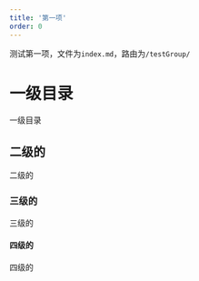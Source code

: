 ```yaml
--- 
title: '第一项'
order: 0
---
```


测试第一项，文件为`index.md`，路由为`/testGroup/`

# 一级目录

一级目录

## 二级的

二级的

### 三级的

三级的

#### 四级的

四级的
